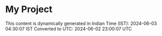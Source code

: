 # My Project

This content is dynamically generated in Indian Time (IST): 2024-06-03 04:30:07 IST
Converted to UTC: 2024-06-02 23:00:07 UTC
